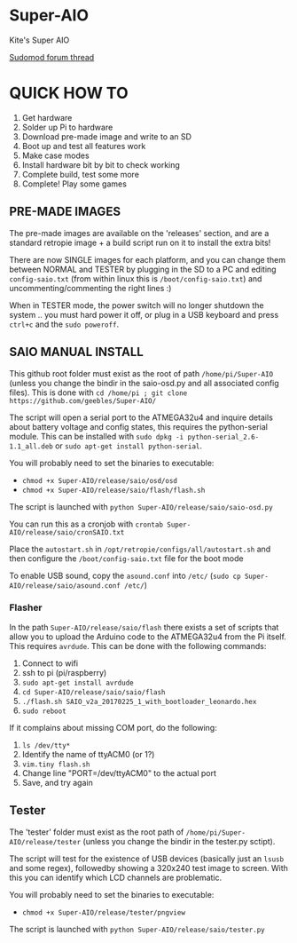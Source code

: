 # Super-AIO
Kite's Super AIO

[Sudomod forum thread](http://www.sudomod.com/forum/viewtopic.php?f=3&t=1878)

# QUICK HOW TO
1. Get hardware
2. Solder up Pi to hardware
3. Download pre-made image and write to an SD
4. Boot up and test all features work
5. Make case modes
6. Install hardware bit by bit to check working
7. Complete build, test some more
8. Complete! Play some games

## PRE-MADE IMAGES
The pre-made images are available on the 'releases' section, and are a standard retropie image + a build script run on it to install the extra bits!

There are now SINGLE images for each platform, and you can change them between NORMAL and TESTER by plugging in the SD to a PC and editing `config-saio.txt` (from within linux this is `/boot/config-saio.txt`) and uncommenting/commenting the right lines :)

When in TESTER mode, the power switch will no longer shutdown the system .. you must hard power it off, or plug in a USB keyboard and press `ctrl+c` and the `sudo poweroff`.

## SAIO MANUAL INSTALL
This github root folder must exist as the root of path `/home/pi/Super-AIO` (unless you change the bindir in the saio-osd.py and all associated config files).
This is done with `cd /home/pi ; git clone https://github.com/geebles/Super-AIO/`

The script will open a serial port to the ATMEGA32u4 and inquire details about battery voltage and config states, this requires the python-serial module. This can be installed with `sudo dpkg -i python-serial_2.6-1.1_all.deb` or `sudo apt-get install python-serial`.

You will probably need to set the binaries to executable:
- `chmod +x Super-AIO/release/saio/osd/osd`
- `chmod +x Super-AIO/release/saio/flash/flash.sh`

The script is launched with `python Super-AIO/release/saio/saio-osd.py`

You can run this as a cronjob with `crontab Super-AIO/release/saio/cronSAIO.txt`

Place the `autostart.sh` in `/opt/retropie/configs/all/autostart.sh` and then configure the `/boot/config-saio.txt` file for the boot mode

To enable USB sound, copy the `asound.conf` into `/etc/` (`sudo cp Super-AIO/release/saio/asound.conf /etc/`)

### Flasher
In the path `Super-AIO/release/saio/flash` there exists a set of scripts that allow you to upload the Arduino code to the ATMEGA32u4 from the Pi itself. This requires `avrdude`. This can be done with the following commands:

1. Connect to wifi
2. ssh to pi (pi/raspberry)
3. `sudo apt-get install avrdude`
4. `cd Super-AIO/release/saio/saio/flash`
5. `./flash.sh SAIO_v2a_20170225_1_with_bootloader_leonardo.hex`
6. `sudo reboot`

If it complains about missing COM port, do the following:

1. `ls /dev/tty*`
2. Identify the name of ttyACM0 (or 1?)
3. `vim.tiny flash.sh`
4. Change line "PORT=/dev/ttyACM0" to the actual port
5. Save, and try again

## Tester
The 'tester' folder must exist as the root path of `/home/pi/Super-AIO/release/tester` (unless you change the bindir in the tester.py sctipt).

The script will test for the existence of USB devices (basically just an `lsusb` and some regex), followedby showing a 320x240 test image to screen. With this you can identify which LCD channels are problematic.

You will probably need to set the binaries to executable:
- `chmod +x Super-AIO/release/tester/pngview`

The script is launched with `python Super-AIO/release/saio/tester.py`

